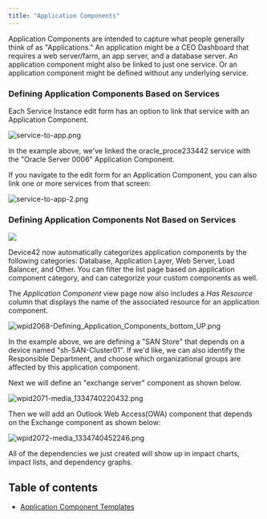 ```yaml
---
title: "Application Components"
---
```


Application Components are intended to capture what people generally think of as "Applications." An application might be a CEO Dashboard that requires a web server/farm, an app server, and a database server. An application component might also be linked to just one service. Or an application component might be defined without any underlying service.

### Defining Application Components Based on Services

Each Service Instance edit form has an option to link that service with an Application Component.

![service-to-app.png](/assets/images/service-to-app.png)

In the example above, we've linked the oracle\_proce233442 service with the "Oracle Server 0006" Application Component.

If you navigate to the edit form for an Application Component, you can also link one or more services from that screen:

![service-to-app-2.png](/assets/images/service-to-app-2.png)

### Defining Application Components Not Based on Services

![](/assets/images/Application-Component-View-List.png)

Device42 now automatically categorizes application components by the following categories: Database, Application Layer, Web Server, Load Balancer, and Other. You can filter the list page based on application component category, and can categorize your custom components as well.

The _Application Component_ view page now also includes a _Has Resource_ column that displays the name of the associated resource for an application component.

![wpid2068-Defining_Application_Components_bottom_UP.png](/assets/images/wpid2068-Defining_Application_Components_bottom_UP.png)

In the example above, we are defining a "SAN Store" that depends on a device named "sh-SAN-Cluster01". If we'd like, we can also identify the Responsible Department, and choose which organizational groups are affected by this application component.

Next we will define an "exchange server" component as shown below.

![wpid2071-media_1334740220432.png](/assets/images/wpid2071-media_1334740220432.png)

Then we will add an Outlook Web Access(OWA) component that depends on the Exchange component as shown below:

![wpid2072-media_1334740452246.png](/assets/images/wpid2072-media_1334740452246.png)

All of the dependencies we just created will show up in impact charts, impact lists, and dependency graphs.


## Table of contents

- [Application Component Templates](apps/application-components/application-component-templates.md)